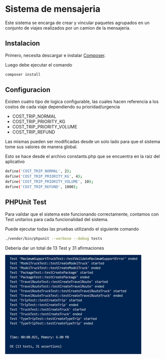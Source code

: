 # Sistema de mensajeria

Este sistema se encarga de crear y vincular paquetes agrupados en un conjunto de viajes realizados por un camion de la mensajeria.

Instalacion
------------
Primero, necesita descargar e instalar [Composer](http://getcomposer.org/).

Luego debe ejecutar el comando

```sh
composer install
```

Configuracion
------------
Existen cuatro tipo de logica configurable, las cuales hacen referencia a los costos de cada viaje dependiendo su prioridad/urgencia

* COST_TRIP_NORMAL
* COST_TRIP_PRIORITY_KG
* COST_TRIP_PRIORITY_VOLUME
* COST_TRIP_REFUND

Las mismas pueden ser modificadas desde un solo lado para que el sistema tome sus valores de manera global.

Esto se hace desde el archivo constants.php que se encuentra en la raiz del aplicativo

```sh
define('COST_TRIP_NORMAL', 2);
define('COST_TRIP_PRIORITY_KG', 4);
define('COST_TRIP_PRIORITY_VOLUME', 10);
define('COST_TRIP_REFUND', 1000);
```

## PHPUnit Test
Para validar que el sistema este funcionando correctamente, contamos con Test unitarios para cada funcionalidad del sistema.

Puede ejecutar todas las pruebas utilizando el siguiente comando

```sh
./vendor/bin/phpunit --verbose --debug tests
```
Deberia dar un total de 13 Test y 31 afirmaciones

![Pruebas unitarias](./test.jpg)